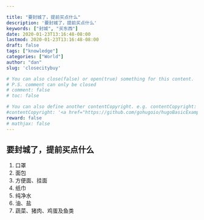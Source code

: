 ```yaml
---

title: "要封城了，提前买点什么"
description: '要封城了，提前买点什么'
keywords: ["封城", "买东西"]
date: 2020-01-23T13:16:48-08:00
lastmod: 2020-01-23T13:16:48-08:00
draft: false
tags: ["knowledge"]
categories: ["World"]
author: "dan"
slug: 'closecitybuy'

# You can also close(false) or open(true) something for this content.
# P.S. comment can only be closed
# comment: false
# toc: false

# You can also define another contentCopyright. e.g. contentCopyright: "This is another copyright."
#contentCopyright: '<a href="https://github.com/gohugoio/hugoBasicExample" rel="noopener" target="_blank">See origin</a>'
reward: false
# mathjax: false
---
```


## 要封城了，提前买点什么 

1. 口罩
2. 面包
3. 方便面、挂面
4. 纸巾
5. 纯净水
6. 油、盐
7. 蔬菜、猪肉、鸡蛋及鱼类